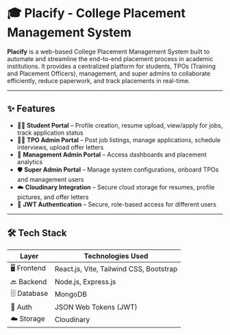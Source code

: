 # 🎓 Placify - College Placement Management System

**Placify** is a web-based College Placement Management System built to automate and streamline the end-to-end placement process in academic institutions. It provides a centralized platform for students, TPOs (Training and Placement Officers), management, and super admins to collaborate efficiently, reduce paperwork, and track placements in real-time.

---

## ✨ Features

- 🧑‍🎓 **Student Portal** – Profile creation, resume upload, view/apply for jobs, track application status  
- 👨‍💼 **TPO Admin Portal** – Post job listings, manage applications, schedule interviews, upload offer letters  
- 🏢 **Management Admin Portal** – Access dashboards and placement analytics  
- 🛡️ **Super Admin Portal** – Manage system configurations, onboard TPOs and management users  
- ☁️ **Cloudinary Integration** – Secure cloud storage for resumes, profile pictures, and offer letters  
- 🔐 **JWT Authentication** – Secure, role-based access for different users  

---

## 🛠️ Tech Stack

| Layer       | Technologies Used                              |
|-------------|-------------------------------------------------|
| 🖥️ Frontend  | React.js, Vite, Tailwind CSS, Bootstrap         |
| 🔙 Backend   | Node.js, Express.js                             |
| 🗄️ Database  | MongoDB                                         |
| 🔐 Auth      | JSON Web Tokens (JWT)                           |
| ☁️ Storage   | Cloudinary                                      |
